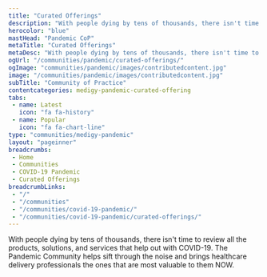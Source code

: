 ```yaml
---
title: "Curated Offerings"
description: "With people dying by tens of thousands, there isn't time to review all the products, solutions, and services that help out with COVID-19. The Pandemic Community helps sift through the noise and brings healthcare delivery professionals the ones that are most valuable to them NOW."
herocolor: "blue"
mastHead: "Pandemic CoP"
metaTitle: "Curated Offerings"
metaDesc: "With people dying by tens of thousands, there isn't time to review all the products, solutions, and services that help out with COVID-19. The Pandemic Community helps sift through the noise and brings healthcare delivery professionals the ones that are most valuable to them NOW."
ogUrl: "/communities/pandemic/curated-offerings/"
ogImage: "communities/pandemic/images/contributedcontent.jpg"
image: "/communities/pandemic/images/contributedcontent.jpg"
subTitle: "Community of Practice"
contentcategories: medigy-pandemic-curated-offering
tabs:
 - name: Latest
   icon: "fa fa-history"
 - name: Popular
   icon: "fa fa-chart-line"
type: "communities/medigy-pandemic"
layout: "pageinner"
breadcrumbs:
 - Home
 - Communities
 - COVID-19 Pandemic
 - Curated Offerings
breadcrumbLinks:
 - "/"
 - "/communities"
 - "/communities/covid-19-pandemic/"
 - "/communities/covid-19-pandemic/curated-offerings/"
---
```

With people dying by tens of thousands, there isn't time to review all the products, solutions, and services that help out with COVID-19. The Pandemic Community helps sift through the noise and brings healthcare delivery professionals the ones that are most valuable to them NOW.